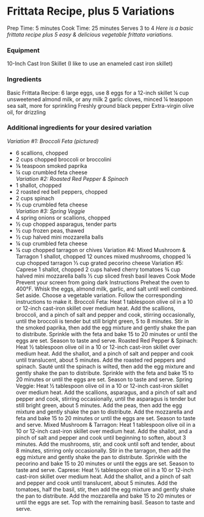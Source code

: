 # Frittata Recipe, plus 5 Variations

Prep Time: 5 minutes
Cook Time: 25 minutes
Serves 3 to 4
*Here is a basic frittata recipe plus 5 easy & delicious vegetable frittata variations.*
### Equipment
10-Inch Cast Iron Skillet (I like to use an enameled cast iron skillet)
### Ingredients
Basic Frittata Recipe:
6 large eggs, use 8 eggs for a 12-inch skillet
¼ cup unsweetened almond milk, or any milk
2 garlic cloves, minced
¼ teaspoon sea salt, more for sprinkling
Freshly ground black pepper
Extra-virgin olive oil, for drizzling

### Additional ingredients for your desired variation
*Variation #1: Broccoli Feta (pictured)*
- 6 scallions, chopped
- 2 cups chopped broccoli or broccolini
- ⅛ teaspoon smoked paprika
- ¼ cup crumbled feta cheese  
*Variation #2: Roasted Red Pepper & Spinach*
- 1 shallot, chopped
- 2 roasted red bell peppers, chopped
- 2 cups spinach
- ⅓ cup crumbled feta cheese  
*Variation #3: Spring Veggie*
- 4 spring onions or scallions, chopped
- ½ cup chopped asparagus, tender parts
- ½ cup frozen peas, thawed
- ½ cup halved mini mozzarella balls
- ¼ cup crumbled feta cheese
- ¼ cup chopped tarragon or chives
Variation #4: Mixed Mushroom & Tarragon
1 shallot, chopped
12 ounces mixed mushrooms, chopped
¼ cup chopped tarragon
⅓ cup grated pecorino cheese
Variation #5: Caprese
1 shallot, chopped
2 cups halved cherry tomatoes
¾ cup halved mini mozzarella balls
½ cup sliced fresh basil leaves
Cook Mode
Prevent your screen from going dark
Instructions
Preheat the oven to 400°F.
Whisk the eggs, almond milk, garlic, and salt until well combined. Set aside. Choose a vegetable variation. Follow the corresponding instructions to make it.
Broccoli Feta:
Heat 1 tablespoon olive oil in a 10 or 12-inch cast-iron skillet over medium heat. Add the scallions, broccoli, and a pinch of salt and pepper and cook, stirring occasionally, until the broccoli is tender but still bright green, 5 to 8 minutes. Stir in the smoked paprika, then add the egg mixture and gently shake the pan to distribute. Sprinkle with the feta and bake 15 to 20 minutes or until the eggs are set. Season to taste and serve.
Roasted Red Pepper & Spinach:
Heat ½ tablespoon olive oil in a 10 or 12-inch cast-iron skillet over medium heat. Add the shallot, and a pinch of salt and pepper and cook until translucent, about 5 minutes. Add the roasted red peppers and spinach. Sauté until the spinach is wilted, then add the egg mixture and gently shake the pan to distribute. Sprinkle with the feta and bake 15 to 20 minutes or until the eggs are set. Season to taste and serve.
Spring Veggie:
Heat ½ tablespoon olive oil in a 10 or 12-inch cast-iron skillet over medium heat. Add the scallions, asparagus, and a pinch of salt and pepper and cook, stirring occasionally, until the asparagus is tender but still bright green, about 5 minutes. Add the peas, then add the egg mixture and gently shake the pan to distribute. Add the mozzarella and feta and bake 15 to 20 minutes or until the eggs are set. Season to taste and serve.
Mixed Mushroom & Tarragon:
Heat 1 tablespoon olive oil in a 10 or 12-inch cast-iron skillet over medium heat. Add the shallot, and a pinch of salt and pepper and cook until beginning to soften, about 3 minutes. Add the mushrooms, stir, and cook until soft and tender, about 8 minutes, stirring only occasionally. Stir in the tarragon, then add the egg mixture and gently shake the pan to distribute. Sprinkle with the pecorino and bake 15 to 20 minutes or until the eggs are set. Season to taste and serve.
Caprese:
Heat ½ tablespoon olive oil in a 10 or 12-inch cast-iron skillet over medium heat. Add the shallot, and a pinch of salt and pepper and cook until translucent, about 5 minutes. Add the tomatoes, half the basil, stir, then add the egg mixture and gently shake the pan to distribute. Add the mozzarella and bake 15 to 20 minutes or until the eggs are set. Top with the remaining basil. Season to taste and serve.
